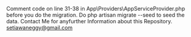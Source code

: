 Comment code on line 31-38 in App\Providers\AppServiceProvider.php before you do the migration.
Do php artisan migrate --seed to seed the data.
Contact Me for anyfurther Information about this Repository.
setiawaneggy@gmail.com
